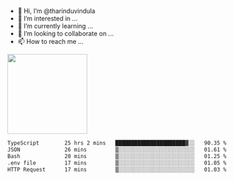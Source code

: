 - 👋 Hi, I’m @tharinduvindula
- 👀 I’m interested in ...
- 🌱 I’m currently learning ...
- 💞️ I’m looking to collaborate on ...
- 📫 How to reach me ...

<!---
tharinduvindula/tharinduvindula is a ✨ special ✨ repository because its `README.md` (this file) appears on your GitHub profile.
You can click the Preview link to take a look at your changes.
--->

<img height="180em" src="https://github-readme-stats.vercel.app/api?username=tharinduvindula&show_icons=true&hide_border=false&&count_private=true&include_all_commits=true" />


<!--START_SECTION:waka-->

```txt
TypeScript        25 hrs 2 mins   ██████████████████████▓░░   90.35 %
JSON              26 mins         ▒░░░░░░░░░░░░░░░░░░░░░░░░   01.61 %
Bash              20 mins         ▒░░░░░░░░░░░░░░░░░░░░░░░░   01.25 %
.env file         17 mins         ▒░░░░░░░░░░░░░░░░░░░░░░░░   01.05 %
HTTP Request      17 mins         ▒░░░░░░░░░░░░░░░░░░░░░░░░   01.03 %
```

<!--END_SECTION:waka-->

